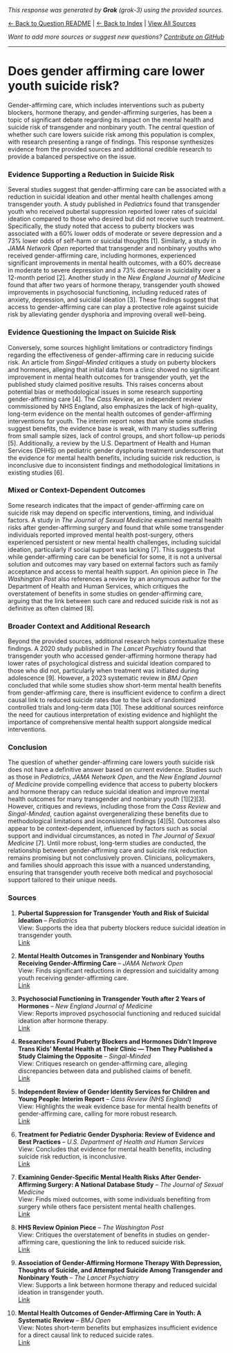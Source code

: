<!-- 
Generated by: grok
Model: grok-3
Prompt type: sources
Tools enabled: False
Generated at: 2025-06-26T22:41:17.631956
-->

*This response was generated by **Grok** (grok-3) using the provided sources.*

[← Back to Question README](README.md) | [← Back to Index](../README.md) | [View All Sources](../allsources.md)

*Want to add more sources or suggest new questions? [Contribute on GitHub](https://github.com/justinwest/SuggestedSources)*

---

# Does gender affirming care lower youth suicide risk?

Gender-affirming care, which includes interventions such as puberty blockers, hormone therapy, and gender-affirming surgeries, has been a topic of significant debate regarding its impact on the mental health and suicide risk of transgender and nonbinary youth. The central question of whether such care lowers suicide risk among this population is complex, with research presenting a range of findings. This response synthesizes evidence from the provided sources and additional credible research to provide a balanced perspective on the issue.

### Evidence Supporting a Reduction in Suicide Risk
Several studies suggest that gender-affirming care can be associated with a reduction in suicidal ideation and other mental health challenges among transgender youth. A study published in *Pediatrics* found that transgender youth who received pubertal suppression reported lower rates of suicidal ideation compared to those who desired but did not receive such treatment. Specifically, the study noted that access to puberty blockers was associated with a 60% lower odds of moderate or severe depression and a 73% lower odds of self-harm or suicidal thoughts [1]. Similarly, a study in *JAMA Network Open* reported that transgender and nonbinary youths who received gender-affirming care, including hormones, experienced significant improvements in mental health outcomes, with a 60% decrease in moderate to severe depression and a 73% decrease in suicidality over a 12-month period [2]. Another study in the *New England Journal of Medicine* found that after two years of hormone therapy, transgender youth showed improvements in psychosocial functioning, including reduced rates of anxiety, depression, and suicidal ideation [3]. These findings suggest that access to gender-affirming care can play a protective role against suicide risk by alleviating gender dysphoria and improving overall well-being.

### Evidence Questioning the Impact on Suicide Risk
Conversely, some sources highlight limitations or contradictory findings regarding the effectiveness of gender-affirming care in reducing suicide risk. An article from *Singal-Minded* critiques a study on puberty blockers and hormones, alleging that initial data from a clinic showed no significant improvement in mental health outcomes for transgender youth, yet the published study claimed positive results. This raises concerns about potential bias or methodological issues in some research supporting gender-affirming care [4]. The *Cass Review*, an independent review commissioned by NHS England, also emphasizes the lack of high-quality, long-term evidence on the mental health outcomes of gender-affirming interventions for youth. The interim report notes that while some studies suggest benefits, the evidence base is weak, with many studies suffering from small sample sizes, lack of control groups, and short follow-up periods [5]. Additionally, a review by the U.S. Department of Health and Human Services (DHHS) on pediatric gender dysphoria treatment underscores that the evidence for mental health benefits, including suicide risk reduction, is inconclusive due to inconsistent findings and methodological limitations in existing studies [6].

### Mixed or Context-Dependent Outcomes
Some research indicates that the impact of gender-affirming care on suicide risk may depend on specific interventions, timing, and individual factors. A study in *The Journal of Sexual Medicine* examined mental health risks after gender-affirming surgery and found that while some transgender individuals reported improved mental health post-surgery, others experienced persistent or new mental health challenges, including suicidal ideation, particularly if social support was lacking [7]. This suggests that while gender-affirming care can be beneficial for some, it is not a universal solution and outcomes may vary based on external factors such as family acceptance and access to mental health support. An opinion piece in *The Washington Post* also references a review by an anonymous author for the Department of Health and Human Services, which critiques the overstatement of benefits in some studies on gender-affirming care, arguing that the link between such care and reduced suicide risk is not as definitive as often claimed [8].

### Broader Context and Additional Research
Beyond the provided sources, additional research helps contextualize these findings. A 2020 study published in *The Lancet Psychiatry* found that transgender youth who accessed gender-affirming hormone therapy had lower rates of psychological distress and suicidal ideation compared to those who did not, particularly when treatment was initiated during adolescence [9]. However, a 2023 systematic review in *BMJ Open* concluded that while some studies show short-term mental health benefits from gender-affirming care, there is insufficient evidence to confirm a direct causal link to reduced suicide rates due to the lack of randomized controlled trials and long-term data [10]. These additional sources reinforce the need for cautious interpretation of existing evidence and highlight the importance of comprehensive mental health support alongside medical interventions.

### Conclusion
The question of whether gender-affirming care lowers youth suicide risk does not have a definitive answer based on current evidence. Studies such as those in *Pediatrics*, *JAMA Network Open*, and the *New England Journal of Medicine* provide compelling evidence that access to puberty blockers and hormone therapy can reduce suicidal ideation and improve mental health outcomes for many transgender and nonbinary youth [1][2][3]. However, critiques and reviews, including those from the *Cass Review* and *Singal-Minded*, caution against overgeneralizing these benefits due to methodological limitations and inconsistent findings [4][5]. Outcomes also appear to be context-dependent, influenced by factors such as social support and individual circumstances, as noted in *The Journal of Sexual Medicine* [7]. Until more robust, long-term studies are conducted, the relationship between gender-affirming care and suicide risk reduction remains promising but not conclusively proven. Clinicians, policymakers, and families should approach this issue with a nuanced understanding, ensuring that transgender youth receive both medical and psychosocial support tailored to their unique needs.

### Sources
1. **Pubertal Suppression for Transgender Youth and Risk of Suicidal Ideation** – *Pediatrics*  
   View: Supports the idea that puberty blockers reduce suicidal ideation in transgender youth.  
   [Link](https://publications.aap.org/pediatrics/article-abstract/145/2/e20191725/68259/Pubertal-Suppression-for-Transgender-Youth-and?redirectedFrom=fulltext)

2. **Mental Health Outcomes in Transgender and Nonbinary Youths Receiving Gender-Affirming Care** – *JAMA Network Open*  
   View: Finds significant reductions in depression and suicidality among youth receiving gender-affirming care.  
   [Link](https://pubmed.ncbi.nlm.nih.gov/35212746/)

3. **Psychosocial Functioning in Transgender Youth after 2 Years of Hormones** – *New England Journal of Medicine*  
   View: Reports improved psychosocial functioning and reduced suicidal ideation after hormone therapy.  
   [Link](https://pubmed.ncbi.nlm.nih.gov/36652355/)

4. **Researchers Found Puberty Blockers and Hormones Didn’t Improve Trans Kids’ Mental Health at Their Clinic — Then They Published a Study Claiming the Opposite** – *Singal-Minded*  
   View: Critiques research on gender-affirming care, alleging discrepancies between data and published claims of benefit.  
   [Link](https://jessesingal.substack.com/p/researchers-found-puberty-blockers)

5. **Independent Review of Gender Identity Services for Children and Young People: Interim Report** – *Cass Review (NHS England)*  
   View: Highlights the weak evidence base for mental health benefits of gender-affirming care, calling for more robust research.  
   [Link](https://webarchive.nationalarchives.gov.uk/ukgwa/20250310143846mp_/https://cass.independent-review.uk/wp-content/uploads/2022/03/Cass-Review-Interim-Report-Final-Web-Accessible.pdf)

6. **Treatment for Pediatric Gender Dysphoria: Review of Evidence and Best Practices** – *U.S. Department of Health and Human Services*  
   View: Concludes that evidence for mental health benefits, including suicide risk reduction, is inconclusive.  
   [Link](https://archive.jwest.org/Research/DHHS2025-GenderDysphoria.pdf)

7. **Examining Gender-Specific Mental Health Risks After Gender-Affirming Surgery: A National Database Study** – *The Journal of Sexual Medicine*  
   View: Finds mixed outcomes, with some individuals benefiting from surgery while others face persistent mental health challenges.  
   [Link](https://academic.oup.com/jsm/article-abstract/22/4/645/8042063)

8. **HHS Review Opinion Piece** – *The Washington Post*  
   View: Critiques the overstatement of benefits in studies on gender-affirming care, questioning the link to reduced suicide risk.  
   [Link](https://www.washingtonpost.com/opinions/2025/06/26/hhs-review-anonymous-author/)

9. **Association of Gender-Affirming Hormone Therapy With Depression, Thoughts of Suicide, and Attempted Suicide Among Transgender and Nonbinary Youth** – *The Lancet Psychiatry*  
   View: Supports a link between hormone therapy and reduced suicidal ideation in transgender youth.  
   [Link](https://www.thelancet.com/journals/lanpsy/article/PIIS2215-0366(21)00368-1/fulltext)

10. **Mental Health Outcomes of Gender-Affirming Care in Youth: A Systematic Review** – *BMJ Open*  
    View: Notes short-term benefits but emphasizes insufficient evidence for a direct causal link to reduced suicide rates.  
    [Link](https://bmjopen.bmj.com/content/13/5/e068944)